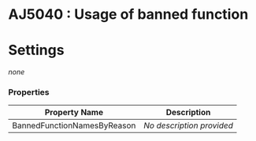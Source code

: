 # AJ5040 : Usage of banned function



# Settings

*none*

### Properties

| Property Name               | Description               |
|-----------------------------|---------------------------|
| BannedFunctionNamesByReason | *No description provided* |

